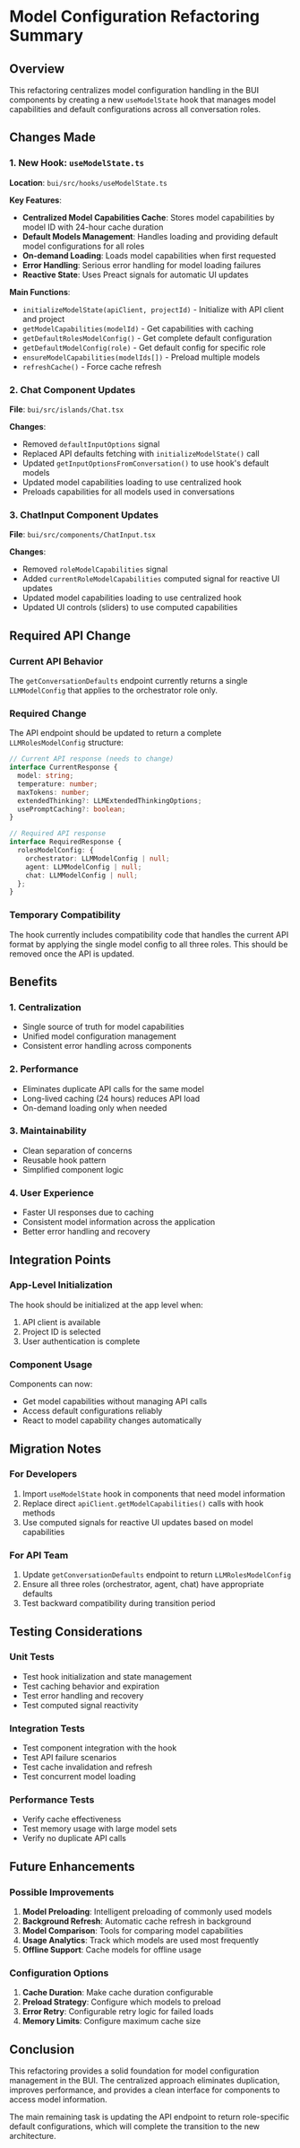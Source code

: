 # Model Configuration Refactoring Summary

## Overview
This refactoring centralizes model configuration handling in the BUI components by creating a new `useModelState` hook that manages model capabilities and default configurations across all conversation roles.

## Changes Made

### 1. New Hook: `useModelState.ts`

**Location**: `bui/src/hooks/useModelState.ts`

**Key Features**:
- **Centralized Model Capabilities Cache**: Stores model capabilities by model ID with 24-hour cache duration
- **Default Models Management**: Handles loading and providing default model configurations for all roles
- **On-demand Loading**: Loads model capabilities when first requested
- **Error Handling**: Serious error handling for model loading failures
- **Reactive State**: Uses Preact signals for automatic UI updates

**Main Functions**:
- `initializeModelState(apiClient, projectId)` - Initialize with API client and project
- `getModelCapabilities(modelId)` - Get capabilities with caching
- `getDefaultRolesModelConfig()` - Get complete default configuration
- `getDefaultModelConfig(role)` - Get default config for specific role
- `ensureModelCapabilities(modelIds[])` - Preload multiple models
- `refreshCache()` - Force cache refresh

### 2. Chat Component Updates

**File**: `bui/src/islands/Chat.tsx`

**Changes**:
- Removed `defaultInputOptions` signal
- Replaced API defaults fetching with `initializeModelState()` call
- Updated `getInputOptionsFromConversation()` to use hook's default models
- Updated model capabilities loading to use centralized hook
- Preloads capabilities for all models used in conversations

### 3. ChatInput Component Updates

**File**: `bui/src/components/ChatInput.tsx`

**Changes**:
- Removed `roleModelCapabilities` signal
- Added `currentRoleModelCapabilities` computed signal for reactive UI updates
- Updated model capabilities loading to use centralized hook
- Updated UI controls (sliders) to use computed capabilities

## Required API Change

### Current API Behavior
The `getConversationDefaults` endpoint currently returns a single `LLMModelConfig` that applies to the orchestrator role only.

### Required Change
The API endpoint should be updated to return a complete `LLMRolesModelConfig` structure:

```typescript
// Current API response (needs to change)
interface CurrentResponse {
  model: string;
  temperature: number;
  maxTokens: number;
  extendedThinking?: LLMExtendedThinkingOptions;
  usePromptCaching?: boolean;
}

// Required API response
interface RequiredResponse {
  rolesModelConfig: {
    orchestrator: LLMModelConfig | null;
    agent: LLMModelConfig | null;
    chat: LLMModelConfig | null;
  };
}
```

### Temporary Compatibility
The hook currently includes compatibility code that handles the current API format by applying the single model config to all three roles. This should be removed once the API is updated.

## Benefits

### 1. Centralization
- Single source of truth for model capabilities
- Unified model configuration management
- Consistent error handling across components

### 2. Performance
- Eliminates duplicate API calls for the same model
- Long-lived caching (24 hours) reduces API load
- On-demand loading only when needed

### 3. Maintainability
- Clean separation of concerns
- Reusable hook pattern
- Simplified component logic

### 4. User Experience
- Faster UI responses due to caching
- Consistent model information across the application
- Better error handling and recovery

## Integration Points

### App-Level Initialization
The hook should be initialized at the app level when:
1. API client is available
2. Project ID is selected
3. User authentication is complete

### Component Usage
Components can now:
- Get model capabilities without managing API calls
- Access default configurations reliably
- React to model capability changes automatically

## Migration Notes

### For Developers
1. Import `useModelState` hook in components that need model information
2. Replace direct `apiClient.getModelCapabilities()` calls with hook methods
3. Use computed signals for reactive UI updates based on model capabilities

### For API Team
1. Update `getConversationDefaults` endpoint to return `LLMRolesModelConfig`
2. Ensure all three roles (orchestrator, agent, chat) have appropriate defaults
3. Test backward compatibility during transition period

## Testing Considerations

### Unit Tests
- Test hook initialization and state management
- Test caching behavior and expiration
- Test error handling and recovery
- Test computed signal reactivity

### Integration Tests
- Test component integration with the hook
- Test API failure scenarios
- Test cache invalidation and refresh
- Test concurrent model loading

### Performance Tests
- Verify cache effectiveness
- Test memory usage with large model sets
- Verify no duplicate API calls

## Future Enhancements

### Possible Improvements
1. **Model Preloading**: Intelligent preloading of commonly used models
2. **Background Refresh**: Automatic cache refresh in background
3. **Model Comparison**: Tools for comparing model capabilities
4. **Usage Analytics**: Track which models are used most frequently
5. **Offline Support**: Cache models for offline usage

### Configuration Options
1. **Cache Duration**: Make cache duration configurable
2. **Preload Strategy**: Configure which models to preload
3. **Error Retry**: Configurable retry logic for failed loads
4. **Memory Limits**: Configure maximum cache size

## Conclusion

This refactoring provides a solid foundation for model configuration management in the BUI. The centralized approach eliminates duplication, improves performance, and provides a clean interface for components to access model information.

The main remaining task is updating the API endpoint to return role-specific default configurations, which will complete the transition to the new architecture.